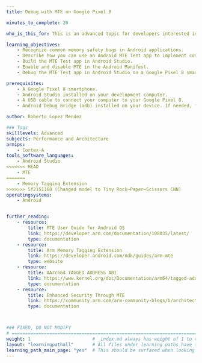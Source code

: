 ```yaml
---
title: Debug with MTE on Google Pixel 8

minutes_to_complete: 20

who_is_this_for: This is an advanced topic for developers interested in learning how to use the Arm Memory Tagging Extension (MTE) to detect memory safety bugs with Android Studio on a Google Pixel 8 smartphone. 

learning_objectives: 
    - Recognize common memory safety bugs in Android applications.
    - Describe how you can use an Android MTE Test app to implement common memory bugs. 
    - Build the MTE Test app in Android Studio.
    - Enable and disable MTE in the Android Manifest.
    - Debug the MTE Test app in Android Studio on a Google Pixel 8 smartphone.

prerequisites:
    - A Google Pixel 8 smartphone.
    - Android Studio installed on your development computer.
    - A USB cable to connect your computer to your Google Pixel 8.
    - Android Debug Bridge (adb) installed on your device. If needed, follow the steps in the [Android Debug Bridge](https://developer.android.com/tools/adb) documentation.

author: Roberto Lopez Mendez

### Tags
skilllevels: Advanced
subjects: Performance and Architecture
armips:
    - Cortex-A
tools_software_languages:
    - Android Studio
<<<<<<< HEAD
    - MTE
=======
    - Memory Tagging Extension
>>>>>>> 5f2151168 (Changed model to Tiny Rock–Paper–Scissors CNN)
operatingsystems:
    - Android


further_reading:
    - resource:
        title: MTE User Guide for Android OS
        link: https://developer.arm.com/documentation/108035/latest/
        type: documentation
    - resource:
        title: Arm Memory Tagging Extension
        link: https://developer.android.com/ndk/guides/arm-mte
        type: website
    - resource:
        title: AArch64 TAGGED ADDRESS ABI
        link: https://www.kernel.org/doc/Documentation/arm64/tagged-address-abi.rst
        type: documentation
    - resource:
        title: Enhanced Security Through MTE
        link: https://community.arm.com/arm-community-blogs/b/architectures-and-processors-blog/posts/enhanced-security-through-mte
        type: documentation



### FIXED, DO NOT MODIFY
# ================================================================================
weight: 1                       # _index.md always has weight of 1 to order correctly
layout: "learningpathall"       # All files under learning paths have this same wrapper
learning_path_main_page: "yes"  # This should be surfaced when looking for related content. Only set for _index.md of learning path content.
---
```

